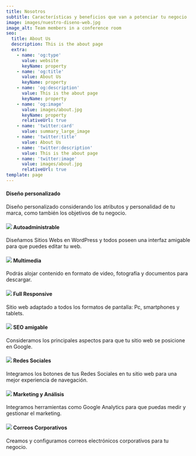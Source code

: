 ```yaml
---
title: Nosotros
subtitle: Características y beneficios que van a potenciar tu negocio
image: images/nuestro-diseno-web.jpg
image_alt: Team members in a conference room
seo:
  title: About Us
  description: This is the about page
  extra:
    - name: 'og:type'
      value: website
      keyName: property
    - name: 'og:title'
      value: About Us
      keyName: property
    - name: 'og:description'
      value: This is the about page
      keyName: property
    - name: 'og:image'
      value: images/about.jpg
      keyName: property
      relativeUrl: true
    - name: 'twitter:card'
      value: summary_large_image
    - name: 'twitter:title'
      value: About Us
    - name: 'twitter:description'
      value: This is the about page
    - name: 'twitter:image'
      value: images/about.jpg
      relativeUrl: true
template: page
---
```

####   Diseño personalizado

Diseño personalizado considerando los atributos y personalidad de tu marca, como también los objetivos de tu negocio.

#### ![](/images/rsz\_071-web_development.png)  Autoadministrable

Diseñamos Sitios Webs en WordPress y todos poseen una interfaz amigable para que puedes editar tu web. 

#### ![](/images/rsz\_024-camera.png)  Multimedia

Podrás alojar contenido en formato de video, fotografía y documentos para descargar.

#### ![](/images/rsz\_031-devices.png)  Full Responsive

Sitio web adaptado a todos los formatos de pantalla: Pc, smartphones y tablets.

#### ![](/images/rsz\_060-flowchart.png)  SEO amigable

Consideramos los principales aspectos para que tu sitio web se posicione en Google. 

#### ![](https://preview--nervous-planet-b141d.stackbit.dev/images/rsz\_053-speech_bubble.png)  Redes Sociales

Integramos los botones de tus Redes Sociales en tu sitio web para una mejor experiencia de navegación.   

#### ![](/images/charming-mint.png)  Marketing y Análisis

Integramos herramientas como Google Analytics para que puedas medir y gestionar el marketing.

#### ![](/images/rsz\_002-mail.png)  Correos Corporativos

Creamos y configuramos correos electrónicos corporativos para tu negocio. 
